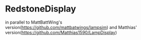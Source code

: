 # RedstoneDisplay
in parallel to MattBattWing's version(https://github.com/mattbatwings/lampsim) and Matthias' version(https://github.com/Matthias1590/LampDisplay)
